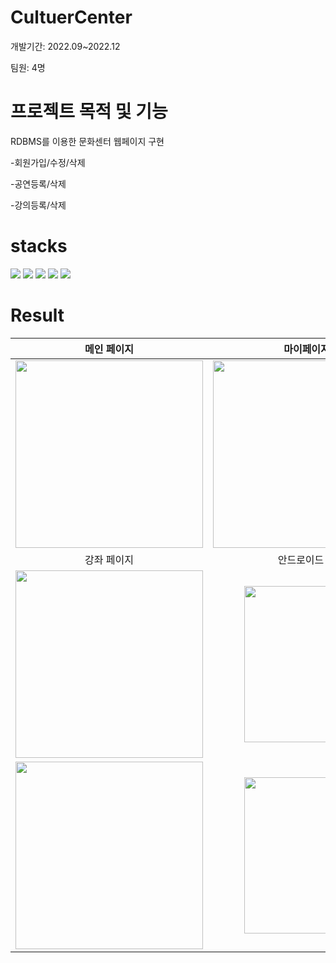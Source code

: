 # CultuerCenter
개발기간: 2022.09~2022.12

팀원: 4명

# 프로젝트 목적 및 기능
RDBMS를 이용한 문화센터 웹페이지 구현

-회원가입/수정/삭제

-공연등록/삭제

-강의등록/삭제
# stacks
<img src="https://img.shields.io/badge/html5-E34F26?style=for-the-badge&logo=html5&logoColor=white"> <img src="https://img.shields.io/badge/css-1572B6?style=for-the-badge&logo=css3&logoColor=white"> <img src="https://img.shields.io/badge/php-777BB4?style=for-the-badge&logo=php&logoColor=white"> <img src="https://img.shields.io/badge/mysql-4479A1?style=for-the-badge&logo=mysql&logoColor=white"> <img src="https://img.shields.io/badge/android-3DDC84?style=for-the-badge&logo=Android&logoColor=white">

# Result
|                                                                메인 페이지                                                                	|                                                                 마이페이지                                                                	|
|:-----------------------------------------------------------------------------------------------------------------------------------------:	|:-----------------------------------------------------------------------------------------------------------------------------------------:	|
|     <img src="https://github.com/Jaehyunnnlee/Kiosk/assets/117609943/55142703-fd1d-42d1-a208-db1c9104df7a" width="300" height="300"/>     	| <img src="https://github.com/Jaehyunnnlee/CultuerCenter/assets/117609943/78496bd9-892d-4b35-8823-02064a9f73f5" width="300" height="300"/> 	|
|                                                                강좌 페이지                                                                	|                                                               안드로이드 앱                                                               	|
| <img src="https://github.com/Jaehyunnnlee/CultuerCenter/assets/117609943/5e1600fe-29a8-43e3-b7dd-c4b83888b541" width="300" height="300"/> 	| <img src="https://github.com/Jaehyunnnlee/CultuerCenter/assets/117609943/84076bf3-1468-4563-a167-62dbd4975f32" width="200" height="250"/> 	|
| <img src="https://github.com/Jaehyunnnlee/CultuerCenter/assets/117609943/2de00da7-01f8-4b8c-a889-6ae8feae0fa3" width="300" height="300"/> 	| <img src="https://github.com/Jaehyunnnlee/CultuerCenter/assets/117609943/a5e42f89-6ca0-4519-8e16-678f4b729fc2" width="200" height="250"/> 	|
